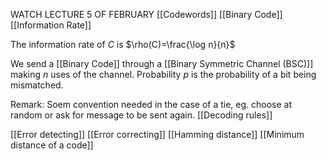 WATCH LECTURE 5 OF FEBRUARY
[[Codewords]]
[[Binary Code]]
[[Information Rate]]

The information rate of $C$ is $\rho(C)=\frac{\log n}{n}$

We send a [[Binary Code]] through a [[Binary Symmetric Channel (BSC)]] making $n$ uses of the channel. Probability $p$ is the probability of a bit being mismatched.

Remark:
Soem convention needed in the case of a tie, eg. choose at random or ask for message to be sent again.
[[Decoding rules]]

[[Error detecting]]
[[Error correcting]]
[[Hamming distance]]
[[Minimum distance of a code]]